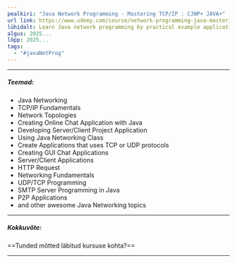 ```yaml
---
pealkiri: "Java Network Programming - Mastering TCP/IP : CJNP+ JAVA+"
url link: https://www.udemy.com/course/network-programming-java-mastering-java-networking/
lühidalt: Learn Java network programming by practical example applications |You will develop Client Server,GUI Chat and other apps
algus: 2025...
lõpp: 2025...
tags:
  - "#javaNetProg"
---
```

---
##### *Teemad:*
 - Java Networking    
- TCP/IP Fundamentals    
- Network Topologies    
- Creating Online Chat Application with Java    
- Developing Server/Client Project Application    
- Using Java Networking Class    
- Create Applications that uses TCP or UDP protocols    
- Creating GUI Chat Applications    
- Server/Client Applications    
- HTTP Request    
- Networking Fundamentals    
- UDP/TCP Programming    
- SMTP Server Programming in Java    
- P2P Applications    
- and other awesome Java Networking topics
---
##### *Kokkuvõte:*
==Tunded mõtted läbitud kursuse kohta?==

---





